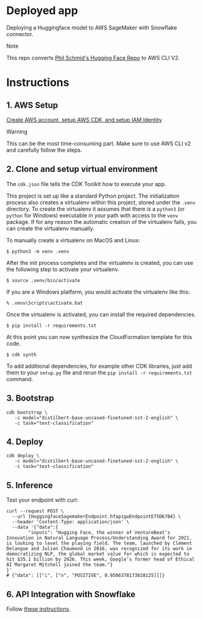 # Deployed app

Deploying a Huggingface model to AWS SageMaker with Snowflake connector.

> [!NOTE]
> This repo converts [Phil Schmid's Hugging Face Repo](https://github.com/huggingface/huggingface-sagemaker-snowflake-example) to AWS CLI V2.

# Instructions

## 1. AWS Setup
  
[Create AWS account, setup AWS CDK, and setup IAM Identity](https://docs.aws.amazon.com/cdk/v2/guide/getting_started.html)

> [!WARNING]
> This can be the most time-consuming part. Make sure to use AWS CLI v2 and carefully follow the steps.

## 2. Clone and setup virtual environment

The `cdk.json` file tells the CDK Toolkit how to execute your app.

This project is set up like a standard Python project.  The initialization
process also creates a virtualenv within this project, stored under the `.venv`
directory.  To create the virtualenv it assumes that there is a `python3`
(or `python` for Windows) executable in your path with access to the `venv`
package. If for any reason the automatic creation of the virtualenv fails,
you can create the virtualenv manually.

To manually create a virtualenv on MacOS and Linux:

```
$ python3 -m venv .venv
```

After the init process completes and the virtualenv is created, you can use the following
step to activate your virtualenv.

```
$ source .venv/bin/activate
```

If you are a Windows platform, you would activate the virtualenv like this:

```
% .venv\Scripts\activate.bat
```

Once the virtualenv is activated, you can install the required dependencies.

```
$ pip install -r requirements.txt
```

At this point you can now synthesize the CloudFormation template for this code.

```
$ cdk synth
```

To add additional dependencies, for example other CDK libraries, just add
them to your `setup.py` file and rerun the `pip install -r requirements.txt`
command.

## 3. Bootstrap

```
cdk bootstrap \
   -c model="distilbert-base-uncased-finetuned-sst-2-english" \
   -c task="text-classification"
```

## 4. Deploy

```
cdk deploy \
   -c model="distilbert-base-uncased-finetuned-sst-2-english" \
   -c task="text-classification"
```

## 5. Inference

Test your endpoint with curl:

```
curl --request POST \
  --url {HuggingfaceSagemakerEndpoint.hfapigwEndpointE75D67B4} \
  --header 'Content-Type: application/json' \
  --data '{"data":{
        "inputs": "Hugging Face, the winner of VentureBeat’s Innovation in Natural Language Process/Understanding Award for 2021, is looking to level the playing field. The team, launched by Clément Delangue and Julien Chaumond in 2016, was recognized for its work in democratizing NLP, the global market value for which is expected to hit $35.1 billion by 2026. This week, Google’s former head of Ethical AI Margaret Mitchell joined the team."}
}'
# {"data": [["i", ["n", "POSITIVE", 0.9506378173828125]]]}
```

## 6. API Integration with Snowflake

Follow [these instructions](https://github.com/huggingface/huggingface-sagemaker-snowflake-example?tab=readme-ov-file#2-create-api-integration-in-snowflake).
